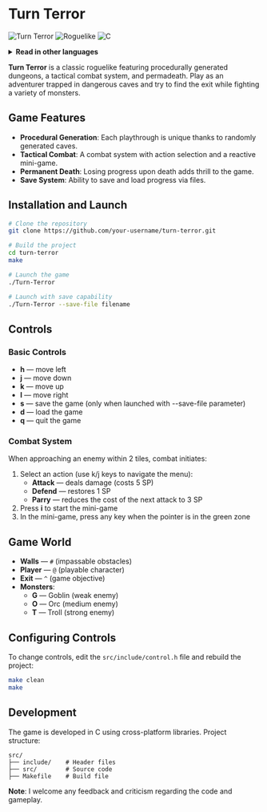 # Turn Terror
![Turn Terror](https://img.shields.io/badge/Version-1.0-blue.svg)
![Roguelike](https://img.shields.io/badge/Genre-Roguelike-orange.svg)
![C](https://img.shields.io/badge/Language-C-green.svg)

<details>
<summary><strong>Read in other languages</strong></summary>
<br>

*   [English](README.md)
*   [Русский](README.ru.md)

</details>


**Turn Terror** is a classic roguelike featuring procedurally generated dungeons, a tactical combat system, and permadeath. Play as an adventurer trapped in dangerous caves and try to find the exit while fighting a variety of monsters.

## Game Features

- **Procedural Generation**: Each playthrough is unique thanks to randomly generated caves.
- **Tactical Combat**: A combat system with action selection and a reactive mini-game.
- **Permanent Death**: Losing progress upon death adds thrill to the game.
- **Save System**: Ability to save and load progress via files.

## Installation and Launch

```bash
# Clone the repository
git clone https://github.com/your-username/turn-terror.git

# Build the project
cd turn-terror
make

# Launch the game
./Turn-Terror

# Launch with save capability
./Turn-Terror --save-file filename
```

## Controls

### Basic Controls
- **h** — move left
- **j** — move down
- **k** — move up
- **l** — move right
- **s** — save the game (only when launched with --save-file parameter)
- **d** — load the game
- **q** — quit the game

### Combat System
When approaching an enemy within 2 tiles, combat initiates:
1. Select an action (use k/j keys to navigate the menu):
   - **Attack** — deals damage (costs 5 SP)
   - **Defend** — restores 1 SP
   - **Parry** — reduces the cost of the next attack to 3 SP
2. Press **i** to start the mini-game
3. In the mini-game, press any key when the pointer is in the green zone

## Game World

- **Walls** — `#` (impassable obstacles)
- **Player** — `@` (playable character)
- **Exit** — `^` (game objective)
- **Monsters**:
  - **G** — Goblin (weak enemy)
  - **O** — Orc (medium enemy)
  - **T** — Troll (strong enemy)

## Configuring Controls

To change controls, edit the `src/include/control.h` file and rebuild the project:

```bash
make clean
make
```

## Development

The game is developed in C using cross-platform libraries. Project structure:

```
src/
├── include/    # Header files
├── src/        # Source code
├── Makefile    # Build file
```

**Note**: I welcome any feedback and criticism regarding the code and gameplay.
